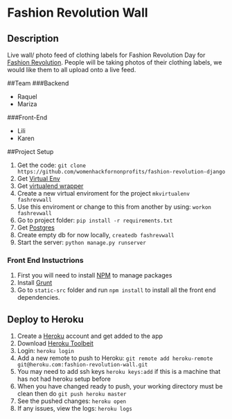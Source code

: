 # Fashion Revolution Wall

## Description
Live wall/ photo feed of clothing labels for Fashion Revolution Day for [Fashion Revolution](http://fashionrevolution.org/). People will be taking photos of their clothing labels, we would like them to all upload onto a live feed.

##Team
###Backend
* Raquel
* Mariza

###Front-End
* Lili
* Karen

##Project Setup
1. Get the code: `git clone https://github.com/womenhackfornonprofits/fashion-revolution-django`
2. Get [Virtual Env](https://virtualenv.pypa.io/en/latest/installation.html) 
2. Get [virtualend wrapper](http://virtualenvwrapper.readthedocs.org/en/latest/install.html)
3. Create a new virtual enviroment for the project `mkvirtualenv fashrevwall`
4. Use this enviroment or change to this from another by using: `workon fashrevwall`
2. Go to project folder: `pip install -r requirements.txt`
3. Get [Postgres](http://www.postgresql.org/)
3. Create empty db for now locally, `createdb fashrevwall`
4. Start the server: `python manage.py runserver`

### Front End Instuctrions
1. First you will need to install [NPM](https://nodejs.org/) to manage packages 
2. Install [Grunt](http://gruntjs.com/getting-started)
3. Go to `static-src` folder and run `npm install` to install all the front end dependencies.

## Deploy to Heroku
1. Create a [Heroku](https://www.heroku.com/) account and get added to the app
2. Download [Heroku Toolbeit](https://devcenter.heroku.com/articles/getting-started-with-python#set-up)
3. Login: `heroku login`
4. Add a new remote to push to Heroku: `git remote add heroku-remote git@heroku.com:fashion-revolution-wall.git`
5. You may need to add ssh keys `heroku keys:add` if this is a machine that has not had heroku setup before
6. When you have changed ready to push, your working directory must be clean then do `git push heroku master`
7. See the pushed changes: `heroku open`
8. If any issues, view the logs: `heroku logs`
